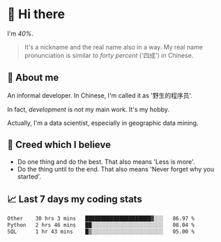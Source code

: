 # 👋 Hi there

I'm *40%*.

> It's a nickname and the real name also in a way.
> My real name pronunciation is similar to *forty percent* ('四成') in Chinese.

## :speech_balloon: About me

An informal developer. In Chinese, I'm called it as '野生的程序员'.

In fact, _development_ is not my main work. It's my hobby.

Actually, I'm a data scientist, especially in geographic data mining.

## :see_no_evil: Creed which I believe

- Do one thing and do the best. That also means 'Less is more'.
- Do the thing until to the end. That also means 'Never forget why you started'.

## :chart_with_upwards_trend: Last 7 days my coding stats

<!--START_SECTION:waka-->

```txt
Other    30 hrs 3 mins   █████████████████████▓░░░   86.97 %
Python   2 hrs 46 mins   ██░░░░░░░░░░░░░░░░░░░░░░░   08.04 %
SQL      1 hr 43 mins    █▒░░░░░░░░░░░░░░░░░░░░░░░   05.00 %
```

<!--END_SECTION:waka-->
